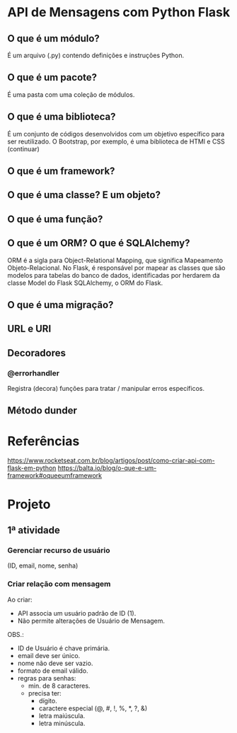 # API de Mensagens com Python Flask
## O que é um módulo?
É um arquivo (.py) contendo definições e instruções Python.
## O que é um pacote?
É uma pasta com uma coleção de módulos.
## O que é uma biblioteca?
É um conjunto de códigos desenvolvidos com um objetivo específico para ser reutilizado. O Bootstrap, por exemplo, é uma biblioteca de HTMl e CSS (continuar)
## O que é um framework?
## O que é uma classe? E um objeto?
## O que é uma função?
## O que é um ORM? O que é SQLAlchemy?
ORM é a sigla para Object-Relational Mapping, que significa Mapeamento Objeto-Relacional. No Flask, é responsável por mapear as classes que são modelos para tabelas do banco de dados, identificadas por herdarem da classe Model do Flask SQLAlchemy, o ORM do Flask.
## O que é uma migração?
## URL e URI
## Decoradores
### @errorhandler
Registra (decora) funções para tratar / manipular erros específicos.
## Método dunder
# Referências
https://www.rocketseat.com.br/blog/artigos/post/como-criar-api-com-flask-em-python
https://balta.io/blog/o-que-e-um-framework#oqueeumframework
# Projeto
## 1ª atividade
### Gerenciar recurso de usuário
(ID, email, nome, senha)
### Criar relação com mensagem
Ao criar:
- API associa um usuário padrão de ID (1).
- Não permite alterações de Usuário de Mensagem.

OBS.:
- ID de Usuário é chave primária.
- email deve ser único.
- nome não deve ser vazio.
- formato de email válido.
- regras para senhas:
  - min. de 8 caracteres.
  - precisa ter:
    - dígito.
    - caractere especial (@, #, !, %, *, ?, &)
    - letra maiúscula.
    - letra minúscula.
